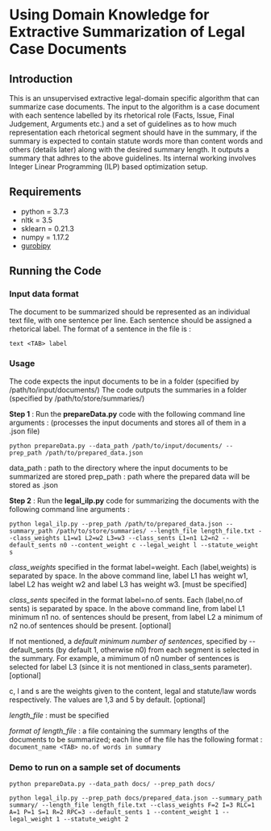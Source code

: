 # Using Domain Knowledge for Extractive Summarization of Legal Case Documents

## Introduction

This is an unsupervised extractive legal-domain specific algorithm that can summarize case documents. The input to the algorithm is a case document with each sentence labelled by its rhetorical role (Facts, Issue, Final Judgement, Arguments etc.) and a set of guidelines as to how much representation each rhetorical segment should have in the summary, if the summary is expected to contain statute words more than content words and others (details later) along with the desired summary length. It outputs a summary that adhres to the above guidelines. Its internal working involves Integer Linear Programming (ILP) based optimization setup.



## Requirements
- python = 3.7.3
- nltk = 3.5
- sklearn = 0.21.3
- numpy = 1.17.2
- <a href="https://www.gurobi.com/documentation/9.1/quickstart_mac/cs_using_pip_to_install_gr.html">gurobipy</a>

## Running the Code

### Input data format

The document to be summarized should be represented as an individual text file, with one sentence per line. Each sentence should be assigned a rhetorical label. The format of a sentence in the file is : 
  ```
  text <TAB> label
  ```

### Usage

The code expects the input documents to be in a folder (specified by /path/to/input/documents/)
The code outputs the summaries in a folder (specified by /path/to/store/summaries/)

**Step 1** : Run the **prepareData.py** code with the following command line arguments :
(processes the input documents and stores all of them in a .json file)

``python prepareData.py --data_path /path/to/input/documents/ --prep_path /path/to/prepared_data.json``

data_path : path to the directory where the input documents to be summarized are stored
prep_path : path where the prepared data will be stored as .json


**Step 2** : Run the **legal_ilp.py** code for summarizing the documents with the following command line arguments :

``python legal_ilp.py --prep_path /path/to/prepared_data.json --summary_path /path/to/store/summaries/ --length_file length_file.txt --class_weights L1=w1 L2=w2 L3=w3 --class_sents L1=n1 L2=n2 --default_sents n0 --content_weight c --legal_weight l --statute_weight s``

*class_weights* specified in the format label=weight. Each (label,weights) is separated by space. In the above command line, label L1 has weight w1, label L2 has weight w2 and label L3 has weight w3. [must be specified]

*class_sents* specifed in the format label=no.of sents. Each (label,no.of sents) is separated by space. In the above command line, from label L1 minimum n1 no. of sentences should be present, from label L2 a minimum of n2 no.of sentences should be present. [optional]

If not mentioned, a *default minimum number of sentences*, specified by --default_sents (by default 1, otherwise n0) from each segment is selected in the summary. For example, a mimimum of n0 number of sentences is selected for label L3 (since it is not mentioned in class_sents parameter). [optional]

c, l and s are the weights given to the content, legal and statute/law words respectively. The values are 1,3 and 5 by default. [optional]

*length_file* : must be specified

*format of length_file* : a file containing the summary lengths of the documents to be summarized; each line of the file has the following format : ```document_name <TAB> no.of words in summary```

### Demo to run on a sample set of documents

``python prepareData.py --data_path docs/ --prep_path docs/``

``python legal_ilp.py --prep_path docs/prepared_data.json --summary_path summary/ --length_file length_file.txt --class_weights F=2 I=3 RLC=1 A=1 P=1 S=1 R=2 RPC=3 --default_sents 1 --content_weight 1 --legal_weight 1 --statute_weight 2``
